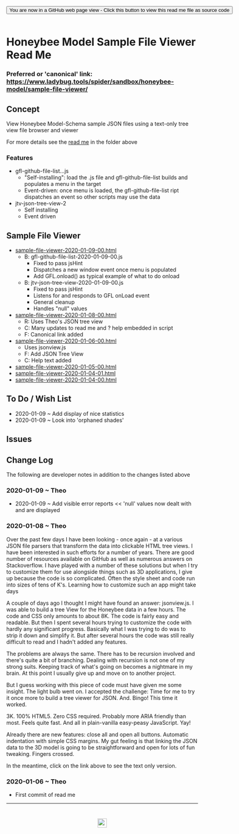 <span style=display:none; >[You are now in a GitHub source code view - click this link to view Read Me file as a web page]( https://www.ladybug.tools/spider/#sandbox/honeybee-model/sample-file-viewer/README.md "View file as a web page." ) </span>

<div><input type=button class = "btn btn-secondary btn-sm" onclick=window.location.href="https://github.com/ladybug-tools/spider/tree/master/sandbox/honeybee-model/sample-file-viewer"
value="You are now in a GitHub web page view - Click this button to view this read me file as source code" ></div>

<br>

# Honeybee Model Sample File Viewer Read Me


### Preferred or 'canonical' link: https://www.ladybug.tools/spider/sandbox/honeybee-model/sample-file-viewer/

## Concept

View Honeybee Model-Schema sample JSON files using a text-only tree view file browser and viewer

For more details see the [read me]( https://www.ladybug.tools/spider/#sandbox/honeybee-model/README.md ) in the folder above

### Features

* gfl-github-file-list...js
	* "Self-installing": load the .js file and gfl-github-file-list builds and populates a menu in the target <DIV>
	* Event-driven: once menu is loaded, the gfl-github-file-list ript dispatches an event so other scripts may use the data
*  jtv-json-tree-view-2
	* Self installing
	* Event driven

## Sample File Viewer

* [sample-file-viewer-2020-01-09-00.html]( https://www.ladybug.tools/spider/sandbox/honeybee-model/sample-file-viewer/v-2020-01-09-00/sample-file-viewer.html )
	* B: gfl-github-file-list-2020-01-09-00.js
		* Fixed to pass jsHint
		* Dispatches a new window event once menu is populated
		* Add GFL.onload() as typical example of what to do onload
	* B: jtv-json-tree-view-2020-01-09-00.js
		* Fixed to pass jsHint
		* Listens for and responds to GFL onLoad event
		* General cleanup
		* Handles "null" values
* [sample-file-viewer-2020-01-08-00.html]( https://www.ladybug.tools/spider/sandbox/honeybee-model/sample-file-viewer/v-2020-01-08-00/sample-file-viewer.html )
	* R: Uses Theo's JSON tree view
	* C: Many updates to read me and ? help embedded in script
	* F: Canonical link added
* [sample-file-viewer-2020-01-06-00.html]( https://www.ladybug.tools/spider/sandbox/honeybee-model/sample-file-viewer/v-2020-01-06-00/sample-file-viewer.html )
	* Uses jsonview.js
	* F: Add JSON Tree View
	* C: Help text added
* [sample-file-viewer-2020-01-05-00.html]( https://www.ladybug.tools/spider/sandbox/honeybee-model/sample-file-viewer/v-2020-01/sample-file-viewer-2020-01-05-00.html )
* [sample-file-viewer-2020-01-04-01.html]( https://www.ladybug.tools/spider/sandbox/honeybee-model/sample-file-viewer/v-2020-01/sample-file-viewer-2020-01-04-01.html )
* [sample-file-viewer-2020-01-04-00.html]( https://www.ladybug.tools/spider/sandbox/honeybee-model/sample-file-viewer/v-2020-01/sample-file-viewer-2020-01-04-00.html )


## To Do / Wish List

* 2020-01-09 ~ Add display of nice statistics
* 2020-01-09 ~ Look into 'orphaned shades'


## Issues



## Change Log

The following are developer notes in addition to the changes listed above

### 2020-01-09 ~ Theo

* 2020-01-09 ~ Add visible error reports << 'null' values now dealt with and are displayed

### 2020-01-08 ~ Theo

Over the past few days I have been looking - once again - at a various JSON file parsers that transform the data into clickable HTML tree views. I have been interested in such efforts for a number of years. There are good number of resources available on GitHub as well as numerous answers on Stackoverflow. I have played with a number of these solutions but when I try to customize them for use alongside things such as 3D applications, I give up because the code is so complicated. Often the style sheet and code run into sizes of tens of K's. Learning how to customize such an app might take days

A couple of days ago I thought I might have found an answer: jsonview.js. I was able to build a tree View for the Honeybee data in a few hours. The code and CSS only amounts to about 8K. The code is fairly easy and readable. But then I spent several hours trying to customize the code with hardly any significant progress. Basically what I was trying to do was to strip it down and simplify it. But after several hours the code was still really difficult to read and I hadn't added any features.

The problems are always the same. There has to be recursion involved and there's quite a bit of branching. Dealing with recursion is not one of my strong suits. Keeping track of what's going on becomes a nightmare in my brain. At this point I usually give up and move on to another project.

But I guess working with this piece of code must have given me some insight. The light bulb went on. I accepted the challenge: Time for me to try it once more to build a tree viewer for JSON. And. Bingo! This time it worked.

3K. 100% HTML5. Zero CSS required. Probably more ARIA friendly than most. Feels quite fast. And all in plain-vanilla easy-peasy JavaScript. Yay!

Already there are new features: close all and open all buttons. Automatic indentation with simple CSS margins. My gut feeling is that linking the JSON data to the 3D model is going to be straightforward and open for lots of fun tweaking. Fingers crossed.

In the meantime, click on the link above to see the text only version.


### 2020-01-06 ~ Theo

* First commit of read me

***
# <center title="hello!" ><a href=javascript:window.scrollTo(0,0); style=text-decoration:none; > <center title="hello!" ><img src='https://ladybug.tools/artwork/icons_bugs/ico/spider.ico' height=24 > </a></a></center>
